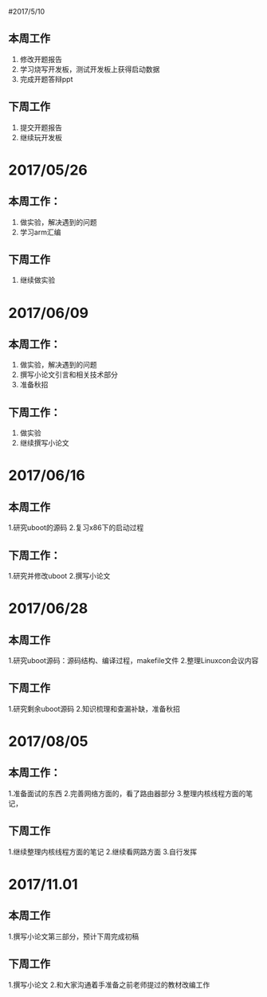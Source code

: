 #2017/5/10
## 本周工作
1. 修改开题报告
2. 学习烧写开发板，测试开发板上获得启动数据
3. 完成开题答辩ppt
## 下周工作
1. 提交开题报告
2. 继续玩开发板

# 2017/05/26
## 本周工作：
1. 做实验，解决遇到的问题
2. 学习arm汇编
## 下周工作
1. 继续做实验

# 2017/06/09
## 本周工作：
1. 做实验，解决遇到的问题
2. 撰写小论文引言和相关技术部分
3. 准备秋招
## 下周工作：
1. 做实验
2. 继续撰写小论文


# 2017/06/16

## 本周工作

1.研究uboot的源码
2.复习x86下的启动过程

## 下周工作：

1.研究并修改uboot
2.撰写小论文

# 2017/06/28
## 本周工作

1.研究uboot源码：源码结构、编译过程，makefile文件
2.整理Linuxcon会议内容

## 下周工作
1.研究剩余uboot源码
2.知识梳理和查漏补缺，准备秋招

# 2017/08/05
## 本周工作：
1.准备面试的东西
2.完善网络方面的，看了路由器部分
3.整理内核线程方面的笔记，
## 下周工作
1.继续整理内核线程方面的笔记
2.继续看网路方面
3.自行发挥

# 2017/11.01
## 本周工作
1.撰写小论文第三部分，预计下周完成初稿
## 下周工作
1.撰写小论文
2.和大家沟通着手准备之前老师提过的教材改编工作
